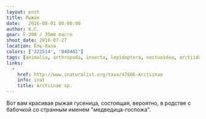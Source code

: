 ```yaml
---
layout: post
title: Рыжая
date:   2016-08-01 00:00:00
author: К.С.
gear: E-300 / 35mm macro
shoot_date: 2016-07-27
location: Ёль-база
colors: ['222514', '040401']
tags: [animalia, arthropoda, insecta, lepidoptera, noctuoidea, arctiidae]
links:
  -
    href: http://www.inaturalist.org/taxa/47606-Arctiinae
    info: inat
    title: Arctiinae sp.
---
```


Вот вам красивая рыжая гусеница, состоящая, вероятно, в родстве с бабочкой со странным именем "медведица-госпожа".
